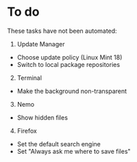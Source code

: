 # To do

These tasks have not been automated:

1. Update Manager
  * Choose update policy (Linux Mint 18)
  * Switch to local package repositories
2. Terminal
  * Make the background non-transparent
3. Nemo
  * Show hidden files
4. Firefox
  * Set the default search engine
  * Set "Always ask me where to save files"
